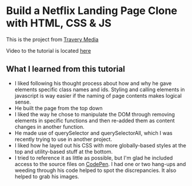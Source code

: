 # Build a Netflix Landing Page Clone with HTML, CSS & JS

This is the project from [Travery Media](https://www.youtube.com/c/TraversyMedia)

Video to the tutorial is located [here](https://www.youtube.com/watch?v=P7t13SGytRk&t=22s)

## What I learned from this tutorial

- I liked following his thought process about how and why he gave elements specific class names and ids. Styling and calling elements in javascript is way easier if the naming of page contents makes logical sense.
- He built the page from the top down
- I liked the way he chose to manipulate the DOM through removing elements in specific functions and then re-added them as content changes in another function.
- He made use of querySelector and querySelectorAll, which I was recently trying to use in another project.
- I liked how he layed out his CSS with more globally-based styles at the top and utility-based stuff at the bottom.
- I tried to reference it as little as possible, but I'm glad he included access to the source files on [CodePen](https://codepen.io/bradtraversy/pen/yWPONg). I had one or two hang-ups and weeding through his code helped to spot the discrepancies. It also helped to grab his images.
